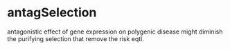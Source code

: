 # antagSelection
antagonistic effect of gene expression on polygenic disease might diminish the purifying selection that remove the risk eqtl.
